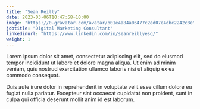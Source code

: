 ```yaml
---
title: "Sean Reilly"
date: 2023-03-06T10:47:58+10:00
image: "https://0.gravatar.com/avatar/b01e4a84a06477c2ed07e4dbc2242c8e"
jobtitle: "Digital Marketing Consultant"
linkedinurl: "https://www.linkedin.com/in/seanreillyesq/"
weight: 1
---
```


Lorem ipsum dolor sit amet, consectetur adipiscing elit, sed do eiusmod tempor incididunt ut labore et dolore magna aliqua. Ut enim ad minim veniam, quis nostrud exercitation ullamco laboris nisi ut aliquip ex ea commodo consequat.

Duis aute irure dolor in reprehenderit in voluptate velit esse cillum dolore eu fugiat nulla pariatur. Excepteur sint occaecat cupidatat non proident, sunt in culpa qui officia deserunt mollit anim id est laborum.
